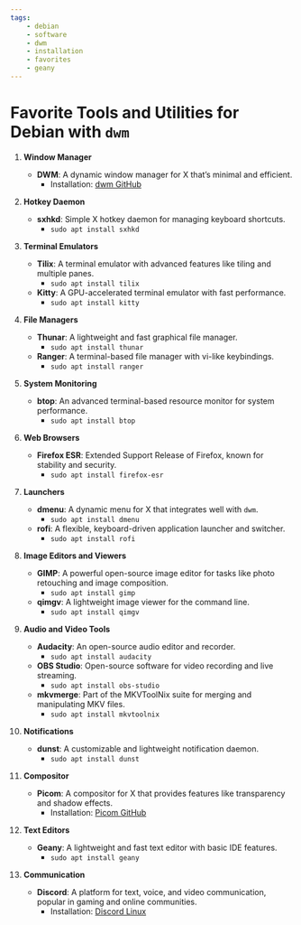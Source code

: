 ```yaml
---
tags:
    - debian
    - software
    - dwm
    - installation
    - favorites
    - geany
---
```


# Favorite Tools and Utilities for Debian with `dwm`

1. **Window Manager**
   - **DWM**: A dynamic window manager for X that’s minimal and efficient.
     - Installation: [dwm GitHub](https://github.com/dwm-suckless/dwm)

2. **Hotkey Daemon**
   - **sxhkd**: Simple X hotkey daemon for managing keyboard shortcuts.
     - `sudo apt install sxhkd`

3. **Terminal Emulators**
   - **Tilix**: A terminal emulator with advanced features like tiling and multiple panes.
     - `sudo apt install tilix`
   - **Kitty**: A GPU-accelerated terminal emulator with fast performance.
     - `sudo apt install kitty`

4. **File Managers**
   - **Thunar**: A lightweight and fast graphical file manager.
     - `sudo apt install thunar`
   - **Ranger**: A terminal-based file manager with vi-like keybindings.
     - `sudo apt install ranger`

5. **System Monitoring**
   - **btop**: An advanced terminal-based resource monitor for system performance.
     - `sudo apt install btop`

6. **Web Browsers**
   - **Firefox ESR**: Extended Support Release of Firefox, known for stability and security.
     - `sudo apt install firefox-esr`

7. **Launchers**
   - **dmenu**: A dynamic menu for X that integrates well with `dwm`.
     - `sudo apt install dmenu`
   - **rofi**: A flexible, keyboard-driven application launcher and switcher.
     - `sudo apt install rofi`

8. **Image Editors and Viewers**
   - **GIMP**: A powerful open-source image editor for tasks like photo retouching and image composition.
     - `sudo apt install gimp`
   - **qimgv**: A lightweight image viewer for the command line.
     - `sudo apt install qimgv`

9. **Audio and Video Tools**
   - **Audacity**: An open-source audio editor and recorder.
     - `sudo apt install audacity`
   - **OBS Studio**: Open-source software for video recording and live streaming.
     - `sudo apt install obs-studio`
   - **mkvmerge**: Part of the MKVToolNix suite for merging and manipulating MKV files.
     - `sudo apt install mkvtoolnix`

10. **Notifications**
    - **dunst**: A customizable and lightweight notification daemon.
      - `sudo apt install dunst`

11. **Compositor**
    - **Picom**: A compositor for X that provides features like transparency and shadow effects.
      - Installation: [Picom GitHub](https://github.com/FT-Labs/picom)

12. **Text Editors**
    - **Geany**: A lightweight and fast text editor with basic IDE features.
      - `sudo apt install geany`

13. **Communication**
    - **Discord**: A platform for text, voice, and video communication, popular in gaming and online communities.
      - Installation: [Discord Linux](https://discord.com/download)
